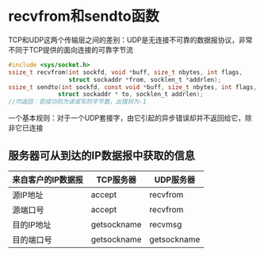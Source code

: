 # recvfrom和sendto函数

TCP和UDP这两个传输层之间的差别：UDP是无连接不可靠的数据报协议，非常不同于TCP提供的面向连接的可靠字节流

```c
#include <sys/socket.h>
ssize_t recvfrom(int sockfd, void *buff, size_t nbytes, int flags,
                 struct sockaddr *from, socklen_t *addrlen);
ssize_t sendto(int sockfd, const void *buff, size_t nbytes, int flags,
              struct sockaddr * to, socklen_t addrlen);
//均返回：若成功则为读或写的字节数，出错则为-1
```

一个基本规则：对于一个UDP套接字，由它引起的异步错误却并不返回给它，除非它已连接

## 服务器可从到达的IP数据报中获取的信息

| 来自客户的IP数据报 | TCP服务器   | UDP服务器   |
| ------------------ | ----------- | ----------- |
| 源IP地址           | accept      | recvfrom    |
| 源端口号           | accept      | recvfrom    |
| 目的IP地址         | getsockname | recvmsg     |
| 目的端口号         | getsockname | getsockname |
